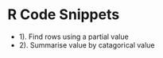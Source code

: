 # <h1>R Code Snippets</h1>

<ul>
<li>1). Find rows using a partial value</li>
<li>2). Summarise value by catagorical value</li>
</ul>
